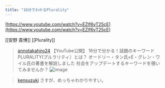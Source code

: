 ```yaml
---
title: "16分でわかるPlurality"
---
```


[https://www.youtube.com/watch?v=EZlf6yT25cE](https://www.youtube.com/watch?v=EZlf6yT25cE)

[[安野 貴博]]
[[Plurality]]

> [annotakahiro24](https://x.com/annotakahiro24/status/1921522254795399466) 【YouTube公開】
>  16分で分かる！話題のキーワードPLURALITY(プルラリティ）とは？
>  オードリー・タン氏×E・グレン・ワイル氏の著書を解説しました
>  社会をアップデートするキーワードを覗いてみませんか？
![image](https://gyazo.com/15288d7312ca0bdd3d6f8da1e3d60543/thumb/1000)

> [kensuzuki](https://x.com/kensuzuki/status/1921564827903783130) さすが、めっちゃわかりやすい。
